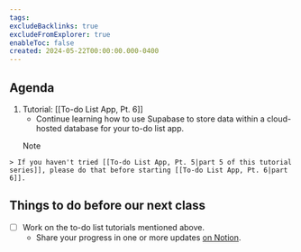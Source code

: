 ```yaml
---
tags:
excludeBacklinks: true
excludeFromExplorer: true
enableToc: false
created: 2024-05-22T00:00:00.000-0400
---
```

## Agenda

1. Tutorial: [[To-do List App, Pt. 6]]
	- Continue learning how to use Supabase to store data within a cloud-hosted database for your to-do list app.
	> [!NOTE]
>
	> If you haven't tried [[To-do List App, Pt. 5|part 5 of this tutorial series]], please do that before starting [[To-do List App, Pt. 6|part 6]].

## Things to do before our next class
- [ ] Work on the to-do list tutorials mentioned above.
	- Share your progress in one or more updates [on Notion](https://notion.so).
